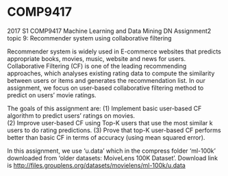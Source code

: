 # COMP9417
2017 S1 COMP9417 Machine Learning and Data Mining DN
Assignment2 topic 9: Recommender system using collaborative filtering

Recommender system is widely used in E-commerce websites that predicts appropriate books, movies, music, website and news for users. Collaborative Filtering (CF) is one of the leading recommending approaches, which analyses existing rating data to compute the similarity between users or items and generates the recommendation list. In our assignment, we focus on user-based collaborative filtering method to predict on users’ movie ratings.

The goals of this assignment are: 
(1) Implement basic user-based CF algorithm to predict users’ ratings on movies.  
(2) Improve user-based CF using Top-K users that use the most similar k users to do rating predictions. 
(3) Prove that top-K user-based CF performs better than basic CF in terms of accuracy (using mean squared error). 

In this assignment, we use ‘u.data’ which in the compress folder ‘ml-100k’ downloaded from ‘older datasets: MoiveLens 100K Dataset’. Download link is http://files.grouplens.org/datasets/movielens/ml-100k/u.data
